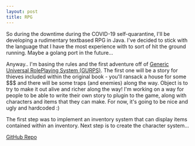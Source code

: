 ```yaml
---
layout: post
title: RPG
---
```


So during the downtime during the COVID-19 self-quarantine, I'll be developing a rudimentary textbased RPG in Java. I've decided to stick with the language that I have the most experience with to sort of hit the ground running. Maybe a golang port in the future...

Anyway.. I'm basing the rules and the first adventure off of [Generic Universal RolePlaying System (GURPS)](https://www.amazon.com/Jacksons-Generic-Universal-RolePlaying-System/dp/1556341598). The first one will be a story for thieves included within the original book - you'll ransack a house for some $$$ and there will be some traps (and enemies) along the way. Object is to try to make it out alive and richer along the way! I'm working on a way for people to be able to write their own story to plugin to the game, along with characters and items that they can make. For now, it's going to be nice and ugly and hardcoded :)

The first step was to implement an inventory system that can display items contained within an inventory. Next step is to create the character system...

[GitHub Repo](https://www.github.com/e1m1/rpg)